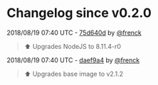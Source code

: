# Changelog since v0.2.0

2018/08/19 07:40 UTC - [75d640d](https://github.com/hassio-addons/addon-log-viewer/commit/75d640d766a7767b2d50f76c22fcc7b4ca2df6a7) by [@frenck](https://github.com/frenck)
> :arrow_up: Upgrades NodeJS to 8.11.4-r0 

2018/08/19 07:40 UTC - [daef9a4](https://github.com/hassio-addons/addon-log-viewer/commit/daef9a4b8e45b0c8f39d69fb1e57b70513ef4a04) by [@frenck](https://github.com/frenck)
> :arrow_up: Upgrades base image to v2.1.2 

